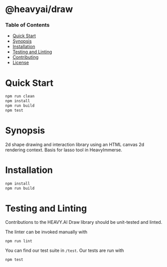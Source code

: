 # @heavyai/draw

### Table of Contents
- [Quick Start](#quick-start)
- [Synopsis](#synopsis)
- [Installation](#installation)
- [Testing and Linting](#testing-and-linting)
- [Contributing](.github/CONTRIBUTING.md)
- [License](LICENSE)

# Quick Start
```bash
npm run clean
npm install
npm run build
npm test
```

# Synopsis
2d shape drawing and interaction library using an HTML canvas 2d rendering context. Basis for lasso tool in HeavyImmerse.

# Installation
```bash
npm install
npm run build
```

# Testing and Linting

Contributions to the HEAVY.AI Draw library should be unit-tested and linted.

The linter can be invoked manually with

```
npm run lint
```

You can find our test suite in `/test`. Our tests are run with
```
npm test
```
